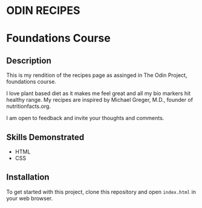 # ODIN RECIPES
# Foundations Course


## Description
This is my rendition of the recipes page as
assinged in The Odin Project, foundations
course.

I love plant based diet as it makes me feel great and all my bio markers hit
healthy range. My recipes are inspired by Michael Greger, M.D., founder of
nutritionfacts.org.

I am open to feedback and invite your thoughts and comments.

## Skills Demonstrated
- HTML
- CSS

## Installation
To get started with this project, clone this repository and open 
`index.html` in your web browser.
